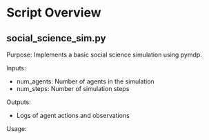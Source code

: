 # Script Overview

## social_science_sim.py

Purpose: Implements a basic social science simulation using pymdp.

Inputs:
- num_agents: Number of agents in the simulation
- num_steps: Number of simulation steps

Outputs:
- Logs of agent actions and observations

Usage: